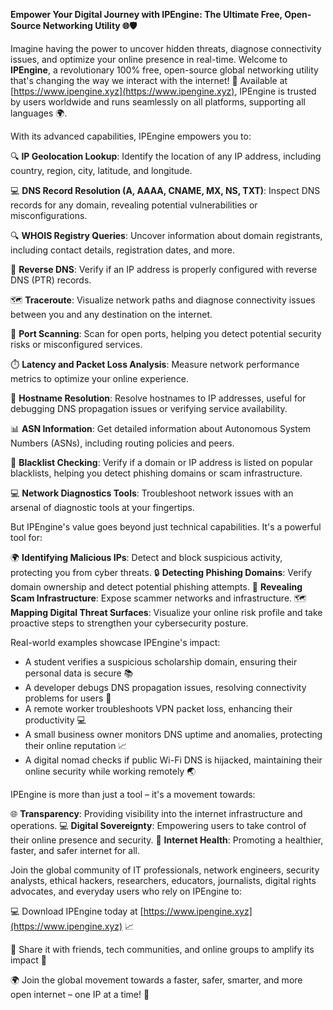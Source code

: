 **Empower Your Digital Journey with IPEngine: The Ultimate Free, Open-Source Networking Utility 🌐🛡️**

Imagine having the power to uncover hidden threats, diagnose connectivity issues, and optimize your online presence in real-time. Welcome to **IPEngine**, a revolutionary 100% free, open-source global networking utility that's changing the way we interact with the internet! 🚀 Available at [https://www.ipengine.xyz](https://www.ipengine.xyz), IPEngine is trusted by users worldwide and runs seamlessly on all platforms, supporting all languages 🌍.

With its advanced capabilities, IPEngine empowers you to:

🔍 **IP Geolocation Lookup**: Identify the location of any IP address, including country, region, city, latitude, and longitude.

💻 **DNS Record Resolution (A, AAAA, CNAME, MX, NS, TXT)**: Inspect DNS records for any domain, revealing potential vulnerabilities or misconfigurations.

🔍 **WHOIS Registry Queries**: Uncover information about domain registrants, including contact details, registration dates, and more.

🚫 **Reverse DNS**: Verify if an IP address is properly configured with reverse DNS (PTR) records.

🗺️ **Traceroute**: Visualize network paths and diagnose connectivity issues between you and any destination on the internet.

📡 **Port Scanning**: Scan for open ports, helping you detect potential security risks or misconfigured services.

⏱️ **Latency and Packet Loss Analysis**: Measure network performance metrics to optimize your online experience.

💬 **Hostname Resolution**: Resolve hostnames to IP addresses, useful for debugging DNS propagation issues or verifying service availability.

📊 **ASN Information**: Get detailed information about Autonomous System Numbers (ASNs), including routing policies and peers.

🚨 **Blacklist Checking**: Verify if a domain or IP address is listed on popular blacklists, helping you detect phishing domains or scam infrastructure.

💻 **Network Diagnostics Tools**: Troubleshoot network issues with an arsenal of diagnostic tools at your fingertips.

But IPEngine's value goes beyond just technical capabilities. It's a powerful tool for:

🌍 **Identifying Malicious IPs**: Detect and block suspicious activity, protecting you from cyber threats.
🔒 **Detecting Phishing Domains**: Verify domain ownership and detect potential phishing attempts.
🚫 **Revealing Scam Infrastructure**: Expose scammer networks and infrastructure.
🗺️ **Mapping Digital Threat Surfaces**: Visualize your online risk profile and take proactive steps to strengthen your cybersecurity posture.

Real-world examples showcase IPEngine's impact:

* A student verifies a suspicious scholarship domain, ensuring their personal data is secure 📚
* A developer debugs DNS propagation issues, resolving connectivity problems for users 🤖
* A remote worker troubleshoots VPN packet loss, enhancing their productivity 💻
* A small business owner monitors DNS uptime and anomalies, protecting their online reputation 📈
* A digital nomad checks if public Wi-Fi DNS is hijacked, maintaining their online security while working remotely 🌏

IPEngine is more than just a tool – it's a movement towards:

🌐 **Transparency**: Providing visibility into the internet infrastructure and operations.
💻 **Digital Sovereignty**: Empowering users to take control of their online presence and security.
📡 **Internet Health**: Promoting a healthier, faster, and safer internet for all.

Join the global community of IT professionals, network engineers, security analysts, ethical hackers, researchers, educators, journalists, digital rights advocates, and everyday users who rely on IPEngine to:

💻 Download IPEngine today at [https://www.ipengine.xyz](https://www.ipengine.xyz) 📈

👥 Share it with friends, tech communities, and online groups to amplify its impact 🤝

🌍 Join the global movement towards a faster, safer, smarter, and more open internet – one IP at a time! 🔐